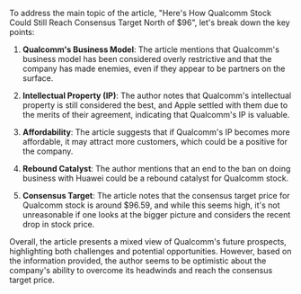 To address the main topic of the article, "Here's How Qualcomm Stock Could Still Reach Consensus Target North of $96", let's break down the key points:

1. **Qualcomm's Business Model**: The article mentions that Qualcomm's business model has been considered overly restrictive and that the company has made enemies, even if they appear to be partners on the surface.

2. **Intellectual Property (IP)**: The author notes that Qualcomm's intellectual property is still considered the best, and Apple settled with them due to the merits of their agreement, indicating that Qualcomm's IP is valuable.

3. **Affordability**: The article suggests that if Qualcomm's IP becomes more affordable, it may attract more customers, which could be a positive for the company.

4. **Rebound Catalyst**: The author mentions that an end to the ban on doing business with Huawei could be a rebound catalyst for Qualcomm stock.

5. **Consensus Target**: The article notes that the consensus target price for Qualcomm stock is around $96.59, and while this seems high, it's not unreasonable if one looks at the bigger picture and considers the recent drop in stock price.

Overall, the article presents a mixed view of Qualcomm's future prospects, highlighting both challenges and potential opportunities. However, based on the information provided, the author seems to be optimistic about the company's ability to overcome its headwinds and reach the consensus target price.